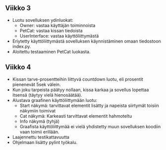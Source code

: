 ## Viikko 3
- Luotu sovelluksen ydinluokat:
	- Owner: vastaa käyttäjän toiminnoista
	- PetCat: vastaa kissan tiedoista
	- UserInterface: vastaa käyttöliittymästä
- Eriytetty käyttöliittymästä sovelluksen käynnistäminen omaan tiedostoon index.py.
- Aloitettu testaaminen PetCat luokasta.

## Viikko 4
- Kissan tarve-prosentteihin liittyvä countdown luotu, eli prosentit pienenevät 5sek välein. 
- Kun joku tarpeista päätyy nollaan, kissa karkaa ja sovellus lopettaa itsensä (täytyy vielä hienosäätää).
- Alustava graafinen käyttöliittymään luotu:
	- Start näkymä: tarvittavat elementit lisätty ja napeista siirtymät toisiin näkymiin toimivat
	- Cat näkymä: Karkeasti tarvittavat elementit hahmoteltu
	- Info näkymä (tyhjä)
	- Graafista käyttöliittymää ei vielä yhdistetty muun sovelluksen koodiin vaan toimii erillään.
- Laajennettu testikattavuutta
- Ohjelmaan lisätty pylint työkalu.
